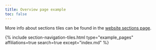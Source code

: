 ```yaml
---
title: Overview page example
toc: false
---
```


More info about sections tiles can be found in the [website sections page](website_sections).

{% include section-navigation-tiles.html type="example_pages" affiliations=true search=true except="index.md" %}
